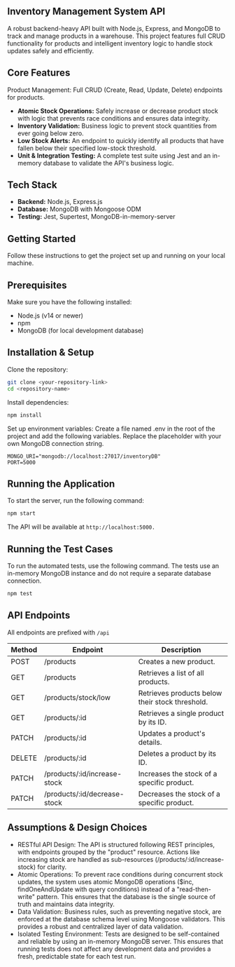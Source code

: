 ## Inventory Management System API 
A robust backend-heavy API built with Node.js, Express, and MongoDB to track and manage products in a warehouse. This project features full CRUD functionality for products and intelligent inventory logic to handle stock updates safely and efficiently.

## Core Features 
Product Management: Full CRUD (Create, Read, Update, Delete) endpoints for products.

* **Atomic Stock Operations:** Safely increase or decrease product stock with logic that prevents race conditions and ensures data integrity.
* **Inventory Validation:** Business logic to prevent stock quantities from ever going below zero.
* **Low Stock Alerts:** An endpoint to quickly identify all products that have fallen below their specified low-stock threshold.
* **Unit & Integration Testing:** A complete test suite using Jest and an in-memory database to validate the API's business logic.

## Tech Stack
* **Backend:** Node.js, Express.js
* **Database:** MongoDB with Mongoose ODM
* **Testing:** Jest, Supertest, MongoDB-in-memory-server

## Getting Started
Follow these instructions to get the project set up and running on your local machine.

## Prerequisites

Make sure you have the following installed:

* Node.js (v14 or newer)
* npm
* MongoDB (for local development database)

## Installation & Setup

Clone the repository:

```Bash
git clone <your-repository-link>
cd <repository-name>
```

Install dependencies:

```Bash
npm install
```

Set up environment variables:
Create a file named .env in the root of the project and add the following variables. Replace the placeholder with your own MongoDB connection string.
```
MONGO_URI="mongodb://localhost:27017/inventoryDB"
PORT=5000
```
## Running the Application 

To start the server, run the following command:

```Bash
npm start
```

The API will be available at ```http://localhost:5000.```

## Running the Test Cases 

To run the automated tests, use the following command. The tests use an in-memory MongoDB instance and do not require a separate database connection.

```Bash
npm test
```

## API Endpoints
All endpoints are prefixed with ```/api```</br>

| Method | Endpoint                          | Description                               |
|--------|-----------------------------------|-------------------------------------------|
| POST   | /products                         | Creates a new product.                     |
| GET    | /products                         | Retrieves a list of all products.          |
| GET    | /products/stock/low               | Retrieves products below their stock threshold. |
| GET    | /products/:id                     | Retrieves a single product by its ID.      |
| PATCH  | /products/:id                     | Updates a product's details.               |
| DELETE | /products/:id                     | Deletes a product by its ID.               |
| PATCH  | /products/:id/increase-stock      | Increases the stock of a specific product. |
| PATCH  | /products/:id/decrease-stock      | Decreases the stock of a specific product. |



## Assumptions & Design Choices
* RESTful API Design: The API is structured following REST principles, with endpoints grouped by the "product" resource. Actions like increasing stock are handled as sub-resources (/products/:id/increase-stock) for clarity.
* Atomic Operations: To prevent race conditions during concurrent stock updates, the system uses atomic MongoDB operations ($inc, findOneAndUpdate with query conditions) instead of a "read-then-write" pattern. This ensures that the database is the single source of truth and maintains data integrity.
* Data Validation: Business rules, such as preventing negative stock, are enforced at the database schema level using Mongoose validators. This provides a robust and centralized layer of data validation.
* Isolated Testing Environment: Tests are designed to be self-contained and reliable by using an in-memory MongoDB server. This ensures that running tests does not affect any development data and provides a fresh, predictable state for each test run.
